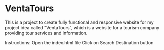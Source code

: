 # VentaTours

This is a project to create fully functional and responsive website for my project idea called "VentaTours", which is a website for a tourism company providing tour services and information.

Instructions:
Open the index.html file
Click on Search Destination button

